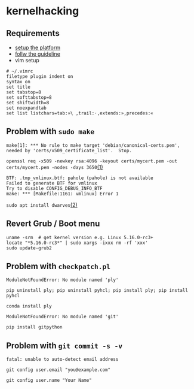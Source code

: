 # kernelhacking

## Requirements
* [setup the platform](https://kernelnewbies.org/OutreachyfirstpatchSetup)
* [follw the guideline](https://kernelnewbies.org/FirstKernelPatch)
* vim setup
```
# ~/.vimrc
filetype plugin indent on
syntax on
set title
set tabstop=8
set softtabstop=8
set shiftwidth=8
set noexpandtab
set list listchars=tab:»\ ,trail:·,extends:»,precedes:«                                                       
```


## Problem with `sudo make`
```
make[1]: *** No rule to make target 'debian/canonical-certs.pem', needed by 'certs/x509_certificate_list'.  Stop.
```

`openssl req -x509 -newkey rsa:4096 -keyout certs/mycert.pem -out certs/mycert.pem -nodes -days 3650`[(1)](https://askubuntu.com/questions/1329538/compiling-the-kernel-5-11-11)

```
BTF: .tmp_vmlinux.btf: pahole (pahole) is not available
Failed to generate BTF for vmlinux
Try to disable CONFIG_DEBUG_INFO_BTF
make: *** [Makefile:1161: vmlinux] Error 1
```
`sudo apt install dwarves`[(2)](https://stackoverflow.com/questions/61657707/btf-tmp-vmlinux-btf-pahole-pahole-is-not-available)

## Revert Grub / Boot menu
```
uname -srm  # get kernel version e.g. Linux 5.16.0-rc3+
locate "*5.16.0-rc3*" | sudo xargs -ixxx rm -rf 'xxx'
sudo update-grub2
```

## Problem with `checkpatch.pl`
```
ModuleNotFoundError: No module named 'ply'
```
`pip uninstall ply; pip uninstall pyhcl; pip install ply; pip install pyhcl`

`conda install ply`

```
ModuleNotFoundError: No module named 'git'
```
`pip install gitpython`

## Problem with `git commit -s -v`
```
fatal: unable to auto-detect email address
```
`git config user.email "you@example.com"`

`git config user.name "Your Name"`
